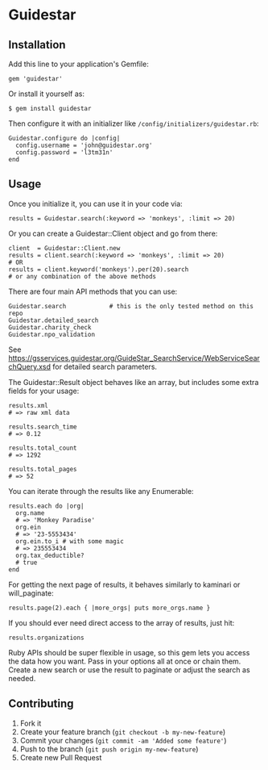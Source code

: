 # Guidestar


## Installation

Add this line to your application's Gemfile:

    gem 'guidestar'

Or install it yourself as:

    $ gem install guidestar

Then configure it with an initializer like `/config/initializers/guidestar.rb`:

    Guidestar.configure do |config|
      config.username = 'john@guidestar.org'
      config.password = 'l3tm31n'
    end

## Usage

Once you initialize it, you can use it in your code via:

    results = Guidestar.search(:keyword => 'monkeys', :limit => 20)

Or you can create a Guidestar::Client object and go from there:

    client  = Guidestar::Client.new
    results = client.search(:keyword => 'monkeys', :limit => 20)
    # OR
    results = client.keyword('monkeys').per(20).search
    # or any combination of the above methods

There are four main API methods that you can use:

    Guidestar.search            # this is the only tested method on this repo
    Guidestar.detailed_search
    Guidestar.charity_check
    Guidestar.npo_validation

See https://gsservices.guidestar.org/GuideStar_SearchService/WebServiceSearchQuery.xsd
for detailed search parameters.

The Guidestar::Result object behaves like an array, but includes some extra
fields for your usage:

    results.xml
    # => raw xml data

    results.search_time
    # => 0.12

    results.total_count
    # => 1292

    results.total_pages
    # => 52

You can iterate through the results like any Enumerable:

    results.each do |org|
      org.name
      # => 'Monkey Paradise'
      org.ein
      # => '23-5553434'
      org.ein.to_i # with some magic
      # => 235553434
      org.tax_deductible?
      # true
    end

For getting the next page of results, it behaves similarly to kaminari or will_paginate:

    results.page(2).each { |more_orgs| puts more_orgs.name }

If you should ever need direct access to the array of results, just hit:

    results.organizations

Ruby APIs should be super flexible in usage, so this gem lets you access the
data how you want.  Pass in your options all at once or chain them.  Create a new
search or use the result to paginate or adjust the search as needed.

## Contributing

1. Fork it
2. Create your feature branch (`git checkout -b my-new-feature`)
3. Commit your changes (`git commit -am 'Added some feature'`)
4. Push to the branch (`git push origin my-new-feature`)
5. Create new Pull Request

